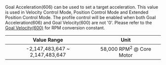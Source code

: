 Goal Acceleration(606) can be used to set a target acceleration. This value is used in Velocity Control Mode, Position Control Mode and Extended Position Control Mode. The profile control will be enabled when both Goal Acceleration(606) and Goal Velocity(600) are not '0'.
Please refer to the [Goal Velocity(600)](#goal-velocity) for RPM conversion constant.

|Value Range | Unit |
| :---: | :---: |
|-2,147,483,647 ~ 2,147,483,647|58,000 RPM<sup>2</sup> @ Core Motor|
